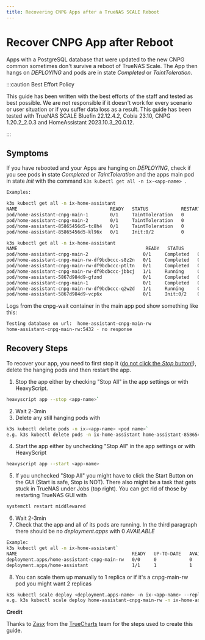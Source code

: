```yaml
---
title: Recovering CNPG Apps after a TrueNAS SCALE Reboot
---
```


# Recover CNPG App after Reboot

Apps with a PostgreSQL database that were updated to the new CNPG common sometimes don't survive a reboot of TrueNAS Scale. The App then hangs on _DEPLOYING_ and pods are in state _Completed_ or _TaintToleration_.

:::caution Best Effort Policy

This guide has been written with the best efforts of the staff and tested as best possible. We are not responsible if it doesn't work for every scenario or user situation or if you suffer data loss as a result.
This guide has been tested with TrueNAS SCALE Bluefin 22.12.4.2, Cobia 23.10, CNPG 1.20.2_2.0.3 and HomeAssistant 2023.10.3_20.0.12.

:::

## Symptoms

If you have rebooted and your Apps are hanging on _DEPLOYING_, check if you see pods in state _Completed_ or _TaintToleration_ and the apps main pod in state _Init_ with the
command `k3s kubectl get all -n ix-<app-name> `.

```bash
Examples:

k3s kubectl get all -n ix-home-assistant
NAME                                  READY   STATUS            RESTARTS   AGE
pod/home-assistant-cnpg-main-1        0/1     TaintToleration   0          12h
pod/home-assistant-cnpg-main-2        0/1     TaintToleration   0          12h
pod/home-assistant-85865456d5-tc8h4   0/1     TaintToleration   0          12h
pod/home-assistant-85865456d5-kl96x   0/1     Init:0/2          0          12h

k3s kubectl get all -n ix-home-assistant
NAME                                               READY   STATUS      RESTARTS   AGE
pod/home-assistant-cnpg-main-2                    0/1     Completed   0          22m
pod/home-assistant-cnpg-main-rw-df9bcbccc-s8z2n   0/1     Completed   0          23m
pod/home-assistant-cnpg-main-rw-df9bcbccc-ptltn   0/1     Completed   0          23m
pod/home-assistant-cnpg-main-rw-df9bcbccc-jbbcj   1/1     Running     0          12m
pod/home-assistant-5867d984d9-gfznd               0/1     Completed   0          23m
pod/home-assistant-cnpg-main-1                    0/1     Completed   0          23m
pod/home-assistant-cnpg-main-rw-df9bcbccc-q2w2d   1/1     Running     0          12m
pod/home-assistant-5867d984d9-vcp6x               0/1     Init:0/2    0          12m
```

Logs from the cnpg-wait container in the main app pod show something like this:

```bash
Testing database on url:  home-assistant-cnpg-main-rw
home-assistant-cnpg-main-rw:5432 - no response
```

## Recovery Steps

To recover your app, you need to first stop it ([do not click the _Stop_ button!](/general/faq#how-do-i-stop-a-truecharts-app-truenas-scale-only)), delete the hanging pods and then restart the app.

1. Stop the app either by checking "Stop All" in the app settings or with HeavyScript.

```bash
heavyscript app --stop <app-name>`
```

2. Wait 2-3min
3. Delete any still hanging pods with

```bash
k3s kubectl delete pods -n ix-<app-name> <pod name>`
e.g. k3s kubectl delete pods -n ix-home-assistant home-assistant-85865456d5-tc8h4
```

4. Start the app either by unchecking "Stop All" in the app settings or with HeavyScript

```bash
heavyscript app --start <app-name>
```

5. If you unchecked "Stop All" you might have to click the Start Button on the GUI (Start is safe, Stop is NOT).
   There also might be a task that gets stuck in TrueNAS under Jobs (top right). You can get rid of those by restarting TrueNAS GUI with

```bash
systemctl restart middlewared
```

6. Wait 2-3min
7. Check that the app and all of its pods are running. In the third paragraph there should be no _deployment.apps_ with 0 _AVAILABLE_

```bash
Example:
k3s kubectl get all -n ix-home-assistant`
NAME                                          READY   UP-TO-DATE   AVAILABLE   AGE
deployment.apps/home-assistant-cnpg-main-rw   0/0     0            0           14h
deployment.apps/home-assistant                1/1     1            1           14h
```

8. You can scale them up manually to 1 replica or if it's a cnpg-main-rw pod you might want 2 replicas

```bash
k3s kubectl scale deploy <deployment.apps-name> -n ix-<app-name> --replicas=1
e.g. k3s kubectl scale deploy home-assistant-cnpg-main-rw -n ix-home-assistant --replicas=2
```

**Credit**

Thanks to [Zasx](https://github.com/ZasX) from the [TrueCharts](https://www.truecharts.org) team for the steps used to create this guide.
